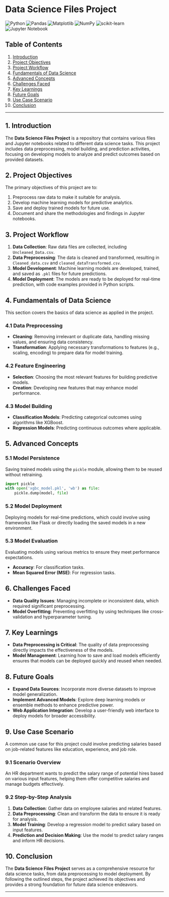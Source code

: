 # **Data Science Files Project**

![Python](https://img.shields.io/badge/python-3670A0?style=for-the-badge&logo=python&logoColor=ffdd54)
![Pandas](https://img.shields.io/badge/pandas-%23150458.svg?style=for-the-badge&logo=pandas&logoColor=white)
![Matplotlib](https://img.shields.io/badge/Matplotlib-%23ffffff.svg?style=for-the-badge&logo=Matplotlib&logoColor=black)
![NumPy](https://img.shields.io/badge/numpy-%23013243.svg?style=for-the-badge&logo=numpy&logoColor=white)
![scikit-learn](https://img.shields.io/badge/scikit--learn-%23F7931E.svg?style=for-the-badge&logo=scikit-learn&logoColor=white)
![Jupyter Notebook](https://img.shields.io/badge/jupyter-%23FA0F00.svg?style=for-the-badge&logo=jupyter&logoColor=white)

## **Table of Contents**
1. [Introduction](#introduction)
2. [Project Objectives](#project-objectives)
3. [Project Workflow](#project-workflow)
4. [Fundamentals of Data Science](#fundamentals-of-data-science)
5. [Advanced Concepts](#advanced-concepts)
6. [Challenges Faced](#challenges-faced)
7. [Key Learnings](#key-learnings)
8. [Future Goals](#future-goals)
9. [Use Case Scenario](#use-case-scenario)
10. [Conclusion](#conclusion)

---

## **1. Introduction**
The **Data Science Files Project** is a repository that contains various files and Jupyter notebooks related to different data science tasks. This project includes data preprocessing, model building, and prediction activities, focusing on developing models to analyze and predict outcomes based on provided datasets.

## **2. Project Objectives**
The primary objectives of this project are to:

1. Preprocess raw data to make it suitable for analysis.
2. Develop machine learning models for predictive analytics.
3. Save and deploy trained models for future use.
4. Document and share the methodologies and findings in Jupyter notebooks.

## **3. Project Workflow**

1. **Data Collection**: Raw data files are collected, including `Uncleaned_Data.csv`.
2. **Data Preprocessing**: The data is cleaned and transformed, resulting in `Cleaned_data.csv` and `cleaned_dataTransformed.csv`.
3. **Model Development**: Machine learning models are developed, trained, and saved as `.pkl` files for future predictions.
4. **Model Deployment**: The models are ready to be deployed for real-time prediction, with code examples provided in Python scripts.

## **4. Fundamentals of Data Science**
This section covers the basics of data science as applied in the project.

### **4.1 Data Preprocessing**
- **Cleaning**: Removing irrelevant or duplicate data, handling missing values, and ensuring data consistency.
- **Transformation**: Applying necessary transformations to features (e.g., scaling, encoding) to prepare data for model training.

### **4.2 Feature Engineering**
- **Selection**: Choosing the most relevant features for building predictive models.
- **Creation**: Developing new features that may enhance model performance.

### **4.3 Model Building**
- **Classification Models**: Predicting categorical outcomes using algorithms like XGBoost.
- **Regression Models**: Predicting continuous outcomes where applicable.

## **5. Advanced Concepts**

### **5.1 Model Persistence**
Saving trained models using the `pickle` module, allowing them to be reused without retraining.

```python
import pickle
with open('xgbc_model.pkl', 'wb') as file:
    pickle.dump(model, file)
```

### **5.2 Model Deployment**
Deploying models for real-time predictions, which could involve using frameworks like Flask or directly loading the saved models in a new environment.

### **5.3 Model Evaluation**
Evaluating models using various metrics to ensure they meet performance expectations.

- **Accuracy**: For classification tasks.
- **Mean Squared Error (MSE)**: For regression tasks.

## **6. Challenges Faced**
- **Data Quality Issues**: Managing incomplete or inconsistent data, which required significant preprocessing.
- **Model Overfitting**: Preventing overfitting by using techniques like cross-validation and hyperparameter tuning.

## **7. Key Learnings**
- **Data Preprocessing is Critical**: The quality of data preprocessing directly impacts the effectiveness of the models.
- **Model Management**: Learning how to save and load models efficiently ensures that models can be deployed quickly and reused when needed.

## **8. Future Goals**
- **Expand Data Sources**: Incorporate more diverse datasets to improve model generalization.
- **Implement Advanced Models**: Explore deep learning models or ensemble methods to enhance predictive power.
- **Web Application Integration**: Develop a user-friendly web interface to deploy models for broader accessibility.

## **9. Use Case Scenario**
A common use case for this project could involve predicting salaries based on job-related features like education, experience, and job role.

### **9.1 Scenario Overview**
An HR department wants to predict the salary range of potential hires based on various input features, helping them offer competitive salaries and manage budgets effectively.

### **9.2 Step-by-Step Analysis**
1. **Data Collection**: Gather data on employee salaries and related features.
2. **Data Preprocessing**: Clean and transform the data to ensure it is ready for analysis.
3. **Model Training**: Develop a regression model to predict salary based on input features.
4. **Prediction and Decision Making**: Use the model to predict salary ranges and inform HR decisions.

## **10. Conclusion**
The **Data Science Files Project** serves as a comprehensive resource for data science tasks, from data preprocessing to model deployment. By following the outlined steps, the project achieved its objectives and provides a strong foundation for future data science endeavors.

---
